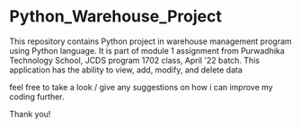 # Python_Warehouse_Project
This repository contains Python project in warehouse management program using Python language. It is part of module 1 assignment from Purwadhika Technology School, JCDS program 1702 class, April '22 batch.
This application has the ability to view, add, modify, and delete data

feel free to take a look / give any suggestions on how i can improve my coding further.

Thank you!
